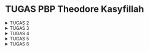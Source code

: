 # TUGAS PBP Theodore Kasyfillah

<details>
<summary>TUGAS 2</summary>

## Langkah-langkah Membuat Proyek Django dan Deployment ke Adaptablle

1. **Buat Repo di Local dan GitHub**
   * Buat repositori dengan nama proyek (contoh: `tedskinventory`) di GitHub.
   * Clone repo tersebut.

2. **Buka CMD di Repo Local**
   * Buka terminal (CMD) dan navigasikan ke direktori repo local.

3. **Inisialisasi Git**
   * Inisialisasi Git di dalam repo local dengan perintah: 
    ```shell
        git init
     ```
   * Verifikasi akun GitHub dengan perintah: 
     ```shell
     git config user.name "tedskiii"
     git config user.email "theodorekasyfillah06@gmail.com"
     ```

4. **Inisialisasi Virtual Environment**
   * Buat dan aktifkan virtual environment dengan perintah: 
     ```shell
     python -m venv env
     env\Scripts\activate
     ```

5. **Inisialisasi Django dan Install Requirements**
   * Install Django dan dependencies yang diperlukan (misalnya, Psycopg2-binary untuk PostgreSQL) dengan perintah:
     ```shell
     pip install -r requirements.txt
     ```

6. **Mulai Proyek Django**
   * Inisialisasi proyek Django dengan perintah:
     ```shell
     django-admin startproject tedskinventory
     ```

7. **Buat Aplikasi Django Main**
   * Buat aplikasi Main Django  dengan perintah: 
     ``` shell
     python manage.py startapp main
     ```

8. **Isi Aplikasi Main**
   * Buat folder `templates` di dalam aplikasi `main` dan tambahkan file HTML yang akan digunakan sebagai template aplikasi.
     ``` html
     <body>
     <h1>Selamat Datang Di Tedskinventory</h1>
     <h3>Website Inventaris Pakaian Local Pride Idaman Kamu</h3>
     {% for product in products %}
     <div class="card">
      <div class = "name">
        <h4>{{ product.name }}</h4>
      </div>
      <img src="{{ product.image_url }}" alt="{{ product.name }}" >
      <div class = "credit">
        <p>(Source: uniqlo.com)</p>
      </div>
      <h5>{{ product.price }}</h5>
      <p>{{ product.description }}</p>
      <p>Jumlah Stok: {{ product.amount }}</p>
     </div>
     {% endfor %}
     </body>
     ```

   * Konfigurasi `models.py` dengan atribut yang diperlukan (name, image, price, description, amount).
   
     ```python
     from django.db import models
     from django.contrib.auth.models import User
     class Product(models.Model):
        name = models.CharField(max_length=255)
        image = models.ImageField(upload_to='products/', null=True, blank=True)
        price = models.CharField(max_length=255)
        description = models.TextField()
        amount = models.IntegerField()
     ```

9. **Konfigurasi URLs**
   * Di dalam folder proyek, konfigurasi `urls.py` untuk melakukan routing dengan perintah: 
   
     ```python
     path('main/', include('main.urls'))
     ```

10. **Konfigurasi Views**
    * Di dalam aplikasi `main`, konfigurasi views di `views.py` dan isi dengan data yang diperlukan untuk dirender ke file `main.html`.
      ``` python
      from django.shortcuts import render
        # Create your views here.
        def show_main(request):
            products = [
                {
                    'name': 'T-Shirt Garis Lengan Pendek',
                    'image_url': 'https://image.uniqlo.com/UQ/ST3/AsianCommon/imagesgoods/437241/item/goods_69_437241.jpg?width=750', 
                    'price': 'Rp.199.000',
                    'description': 'T-Shirt dengan motif garis-garis dari bahan kualitas terbaik di Indonesia',
                    'amount': 25,
                },
                {
                    'name': 'Jaket Casual',
                    'image_url': 'https://image.uniqlo.com/UQ/ST3/AsianCommon/imagesgoods/459591/sub/goods_459591_sub14.jpg?width=750',
                    'price': 'Rp.249.000',
                    'description': 'Jaket casual dengan desain trendy dari bahan kualitas terbaik di Indonesia',
                    'amount': 10,
                },
                {
                    'name': 'Celana Jeans Slim Fit',
                    'image_url': 'https://image.uniqlo.com/UQ/ST3/AsianCommon/imagesgoods/459688/sub/goods_459688_sub14.jpg?width=750',
                    'price': 'Rp.299.000',
                    'description': 'Celana jeans dengan potongan slim fit dari bahan kualitas terbaik di Indonesia',
                    'amount': 15,
                },
            ]
        
            context = {
                'products': products
            }
        
            return render(request, "main.html", context)
      ```
     

11. **Routing Aplikasi Main**
    * Di dalam aplikasi `main`, konfigurasi file `urls.py` untuk menangani permintaan ke URL `main`.
      ``` python
        from django.urls import path
        from main.views import show_main
        
        app_name = 'main'
        
        urlpatterns = [
            path('', show_main, name='show_main'),
        ]
      ```

12. **Testing Local**
    * Jalankan proyek secara local dengan perintah: 
     ``` shell
     python manage.py runserver
     ``` 

13. **Push ke GitHub**
    * Push perubahan ke Git dengan perintah: 
      ```shell
      git add .
      git commit -m 
      git push origin master
      ```

14. **Deployment ke Adaptable**
    * Lakukan deployment ke Adaptable dengan memilih repo yang digunakan. Pastikan database dan server HTTP WSGI sudah terkonfigurasi.

15. **Selesaikan Deployment**
    * Lanjutkan langkah-langkah deployment yang diperlukan untuk menyelesaikan proses deployment ke Adaptablle.


## Bagan Penjelasan
Berikut adalah bagan penjelasan yang berisikan request client dan kaitan antara urls.py, views.py, models.py, dan berkas html.
![BAGAN_PENJELASAN](Bagan.png)

## Mengapa Menggunakan Virtual Environment?
Kita menggunakan virtual environment dalam pengembangan Django supaya workspace kita lebih terorganisir untuk masing masing proyek. Virtual Environment berperan juga supaya tidak terjadi masalah seperti tabrakan versi dan juga berguna untuk menjaga dependensi jadi lebih teratur . Sebenarnya kita bisa saja kita membuat Aplikasi tanpa virtual environment, tetapi disarankan untuk menggunakannya agar proyek-proyek kita lebih terorganisir.

## Penjelasan Mengenai MVC, MVT, dan MVVM
Berikut adalah penjelasan tentang MVC, MVT, dan MVVM:
* MVC (Model-View-Controller): MVC adalah konsep arsitektur aplikasi yang umum digunakan untuk mengimplementasikan UI, data, dan controller. konsep ini menekankan pemisahan antara logika bisnis aplikasi dan tampilan. Pemisahan ini memberikan pembagian kerja yang lebih baik dan pemeliharaan yang lebih baik.

* MVT (Model View Template): MVT adalah konsep arsitektur  aplikasi yang terdiri dari tiga komponen: Model, View, dan Template. Model menangani informasi , View menampilkan data, dan Template mendefinisikan tata letak halaman web. Meskipun mirip dengan MVC, MVT memiliki perbedaan dalam cara kerjanya.

* MVVM (Model-View-ViewModel): MVVM adalah konsep arsitektur  dalam aplikasi komputer yang memfasilitasi pemisahan pengembangan GUI dari pengembangan logika bisnis atau logika back-end (model) sehingga tampilan tidak bergantung pada platform model tertentu. ViewModel bertindak sebagai konverter nilai, yang bertanggung jawab untuk mengonversi objek data dari model sedemikian rupa sehingga dapat dengan mudah dikelola dan disajikan.

Perbedaan utama antara ketiganya adalah komponen yang digunakan dalam arsitektur tersebut. MVC memisahkan aplikasi menjadi Model, View, dan Controller, dengan komunikasi antara mereka melalui pengamatan dan pengontrolan. Di sisi lain, MVT, yang umumnya digunakan dalam kerangka kerja web Django, memiliki komponen Template tambahan yang mengatur tampilan halaman web. Sementara itu, MVVM memisahkan aplikasi menjadi Model, View, dan ViewModel, dengan ViewModel berperan sebagai perantara antara Model dan View, memungkinkan pemisahan yang lebih jelas antara tampilan dan logika aplikasi. Setiap konsep ini memiliki karakteristiknya sendiri dan digunakan sesuai kebutuhan proyek dan teknologi yang digunakan.

## Referensi Tugas 2:
* https://code.visualstudio.com/docs/python/tutorial-django
* https://stackoverflow.com/questions/62181396/django-does-the-virtual-environment-have-to-be-on-every-time-i-develop-my-djang
* https://developer.mozilla.org/en-US/docs/Glossary/MVC
* https://www.javatpoint.com/django-mvt
* https://learn.microsoft.com/en-us/dotnet/architecture/maui/mvvm
</details>

<details>
<summary>TUGAS 3</summary>

## Apa perbedaan antara form POST dan form GET dalam Django?
Dalam Django, form POST dan form GET mengacu pada dua metode HTTP yang berbeda yang digunakan dalam pengiriman data dari form.

Metode GET digunakan untuk meminta data dari server. Data yang dihasilkan dari form akan ditambahkan ke URL dalam bentuk query string. Namun, karena data tersebut ditampilkan di URL, metode GET sebaiknya tidak digunakan untuk mengirim data sensitif seperti password. Selain itu, karena keterbatasan panjang URL, metode GET mungkin tidak cocok untuk mengirim data yang besar 

Sebaliknya, metode POST digunakan untuk mengirim data ke server. Data yang dihasilkan dari form dikirim sebagai bagian dari body request, bukan sebagai bagian dari URL. Oleh karena itu, metode POST lebih aman dan dapat digunakan untuk mengirim data sensitif serta data yang besar. Dalam Django, data yang dikirim melalui metode POST biasanya diakses melalui atribut request.POST 

## Apa perbedaan utama antara XML, JSON, dan HTML dalam konteks pengiriman data?
XML, JSON, dan HTML adalah tiga format data yang berbeda yang sering digunakan dalam pengiriman data di web.
* HTML (HyperText Markup Language) adalah bahasa markup yang digunakan untuk membuat struktur dan tampilan halaman web. HTML bukan format yang ideal untuk pengiriman data antara aplikasi karena strukturnya yang kompleks dan berorientasi tampilan 
* XML (eXtensible Markup Language) adalah bahasa markup yang digunakan untuk menyimpan dan mengangkut data. XML mendukung struktur data yang kompleks dan dapat mendefinisikan skema sendiri. Namun, XML cenderung lebih rumit dibandingkan dengan JSON 
* JSON (JavaScript Object Notation) adalah format yang digunakan untuk menyimpan dan mengangkut data. JSON lebih ringan dan lebih mudah dibaca dan ditulis oleh manusia dibandingkan dengan XML. JSON juga mudah untuk di-parse dan di-generate oleh mesin. Oleh karena itu, JSON sering menjadi pilihan yang disukai untuk pertukaran data antara aplikasi web.

## Mengapa JSON sering digunakan dalam pertukaran data antara aplikasi web modern?
JSON sering digunakan dalam pertukaran data antara aplikasi web modern karena beberapa alasan:

* JSON memiliki sintaks yang lebih sederhana dan lebih ringan dibandingkan dengan format lain seperti XML. Hal ini membuatnya lebih efisien.
* JSON lebih mudah dibaca sehingga sangat membantu saat debugging
* Hampir semua bahasa pemrograman modern memiliki dukungan bawaan untuk parsing dan menghasilkan JSON.
* SON dapat di-parse dengan mudah oleh JavaScript, bahasa yang digunakan di mayoritas webapp.

## Jelaskan bagaimana cara kamu mengimplementasikan checklist di atas secara step-by-step (bukan hanya sekadar mengikuti tutorial).
Cara Saya Mengimplementasikan Checklist
## Langkah-langkah untuk Menambahkan Fitur ke Proyek Django

1. **Membuat Forms**
* Buat file `forms.py` di dalam aplikasi `main`.
* Tambahkan fields dari `forms` yang berasal dari class `Product` yang telah dideklarasikan di `models.py`.

     ``` python
     from django.forms import ModelForm
     from main.models import Produc
     class ProductForm(ModelForm):
     class Meta:
         model = Product
         fields = ["name", "price", "description", "amount"]
     ```

2. **Membuat Fungsi `create_product` di `views.py`**
* Buat fungsi baru di `views.py` dengan nama `create_product`.
     ``` python
     def create_product(request):
        form = ProductForm(request.POST or None)
        if form.is_valid() and request.method == "POST":
            form.save()
            return HttpResponseRedirect(reverse('main:show_main'))
        context = {'form': form}
        return render(request, "create_product.html", context)
     ```
    Fungsi ini akan merender tampilan dari form pada sebuah template HTML.

3. **Buat Template HTML untuk create_product**
* Buat file HTML sebagai template untuk form yang akan dirender oleh fungsi `create_product`.
     ``` html
     {% extends 'base.html' %} 
        {% block content %}
        <div class="card">
          <h1>Add New Product</h1>
          <form method="POST" enctype="multipart/form-data">
              {% csrf_token %}
              <div class="form-field">
                <label for="{{ form.name.id_for_label }}">Product Name:</label>
                {{ form.name }}
              </div>
              <div class="form-field">
                <label for="{{ form.price.id_for_label }}">Price:</label>
                {{ form.price }}
              </div>
              <div class="form-field">
                <label for="{{ form.description.id_for_label }}">Description:</label>
                {{ form.description }}
              </div>
              <div class="form-field">
                <label for="{{ form.amount.id_for_label }}">Stock Amount:</label>
                {{ form.amount }}
              </div>
              <div class="form-field">
                <input type="submit" value="Add Product" />
              </div>
          </form>
        </div>
     {% endblock %}
    ```

4. **Menambahkan Button pada `main.html`**
* Tambahkan tombol pada halaman `main.html` yang akan mengarahkan pengguna ke halaman yang berisi form untuk menambahkan produk.
     ```
     <a href="{% url 'main:create_product' %}">
          <button class="add-product-button">Add Item</button>
     </a>
     ```

5. **Menambahkan Fungsi Tampilan dalam Format XML dan JSON**
* Buat 4 fungsi baru: `show_xml`, `show_json`, `show_xml_by_id`, dan `show_json_by_id`.
     ```
     def show_xml(request):
        data = Product.objects.all()
        return HttpResponse(serializers.serialize("xml", data), content_type="application/xml")
        
     def show_json(request):
        data = Product.objects.all()
        return HttpResponse(serializers.serialize("json", data), content_type="application/json")
        
    def show_xml_by_id(request, id):
        data = Product.objects.filter(pk=id)
        return HttpResponse(serializers.serialize("xml", data), content_type="application/xml")
        
    def show_json_by_id(request, id):
        data = Product.objects.filter(pk=id)
        return HttpResponse(serializers.serialize("json", data), content_type="application/json")
     ```
    Fungsi ini akan mengambil data dari database menggunakan serializer dan mengubahnya menjadi format XML atau JSON.

8. **Routing**
* Tambahkan URL untuk masing-masing fungsi yang ingin Anda terapkan pada file `urls.py`.
     ```
     path('create-product', create_product, name='create_product'),
     path('xml/', show_xml, name='show_xml'), 
     path('json/', show_json, name='show_json'), 
     path('xml/<int:id>/', show_xml_by_id, name='show_xml_by_id'),
     path('json/<int:id>/', show_json_by_id, name='show_json_by_id'),
     ```

## Mengakses kelima URL di poin 2 menggunakan Postman, membuat screenshot dari hasil akses URL pada Postman, dan menambahkannya ke dalam README.md
### HASIL AKSES URL PADA POSTMAN
#### Postman HTML
![Hasil Screenshot POSTMAN HTML](PostmanHTML.png)

#### Postman XML
![Hasil Screenshot POSTMAN XML](PostmanXML.png)

#### Postman XML By ID
![Hasil Screenshot Postman XML By ID](PostmanXMLByID.png)

#### Postman JSON
![Hasil Screenshot Postman JSON](PostmanJSON.png)

#### Postman JSON By ID 
![Hasil Screenshot Postman JSON By ID](PostmanJSONByID.png)

## Referensi Tugas 3
* https://developer.mozilla.org/en-US/docs/Learn/Server-side/Django/Introduction
</details>

<details>
<summary>TUGAS 4</summary>

## Apa itu Django UserCreationForm, dan jelaskan apa kelebihan dan kekurangannya?
**Django UserCreationForm** adalah formulir yang disediakan oleh Django untuk membuat pengguna baru. Formulir ini memiliki tiga field: `username`, `password1`, dan `password2` (yang digunakan untuk konfirmasi password). Anda juga dapat menyesuaikan UserCreationForm untuk model pengguna khusus.
Kelebihan menggunakan UserCreationForm adalah:
- Django menyediakan formulir ini secara default, jadi Anda tidak perlu membuatnya dari awal.
- Formulir ini sudah mencakup validasi dasar, seperti memeriksa apakah password cocok.
Namun, ada juga beberapa kekurangan:
- Formulir ini mungkin tidak mencakup semua bidang yang Anda butuhkan untuk aplikasi Anda, jadi Anda mungkin perlu menyesuaikannya.
- Jika Anda memiliki model pengguna khusus dengan bidang tambahan, Anda harus membuat formulir khusus yang mewarisi dari UserCreationForm dan menambahkan bidang tambahan tersebut.

##  Apa perbedaan antara autentikasi dan otorisasi dalam konteks Django, dan mengapa keduanya penting?
Autentikasi dan otorisasi adalah dua konsep penting dalam Django dan pengembangan web pada umumnya. **Autentikasi** adalah proses verifikasi identitas pengguna. Dalam konteks Django, ini biasanya melibatkan memeriksa apakah kombinasi nama pengguna dan password yang diberikan oleh pengguna cocok dengan yang ada di database². 
Di sisi lain, **otorisasi** adalah proses penentuan apa yang dapat diakses dan dimodifikasi oleh pengguna yang telah terautentikasi. Dalam Django, ini bisa melibatkan memeriksa apakah pengguna memiliki izin tertentu atau apakah mereka adalah bagian dari grup tertentu².
Kedua konsep ini penting karena mereka membantu menjaga keamanan aplikasi web. Autentikasi memastikan bahwa hanya pengguna yang sah yang dapat mengakses aplikasi, sementara otorisasi memastikan bahwa pengguna hanya dapat mengakses sumber daya atau melakukan tindakan yang mereka izinkan.

## Apa itu cookies dalam konteks aplikasi web, dan bagaimana Django menggunakan cookies untuk mengelola data sesi pengguna?
**Cookies** adalah file teks kecil yang disimpan di browser web pengguna oleh situs web. Cookies digunakan untuk menyimpan informasi tentang sesi pengguna, seperti ID sesi atau preferensi lainnya. Dalam konteks Django, cookies dapat digunakan untuk mengelola data sesi pengguna.

## Apakah penggunaan cookies aman secara default dalam pengembangan web, atau apakah ada risiko potensial yang harus diwaspadai?
Penggunaan **Cookies**  pada dasarnya aman, tetapi ada beberapa risiko potensial yang harus diwaspadai. Cookies dapat menyimpan data dan ID pengguna, yang berarti bahwa jika seorang penyerang dapat mengakses cookies tersebut, mereka mungkin dapat mencuri identitas pengguna atau melakukan tindakan lain atas nama mereka Selain itu, karena cookies disimpan dalam bentuk teks, mereka mungkin rentan terhadap serangan seperti Cross-Site Scripting (XSS) atau Cross-Site Request Forgery (CSRF). Oleh karena itu, penting untuk selalu mengimplementasikan praktik keamanan terbaik saat bekerja dengan cookies.

##  Jelaskan bagaimana cara kamu mengimplementasikan checklist di atas secara step-by-step 
1. **Membuat Fungsi Register**
* Buat fungsi baru di `views.py` dengan nama `register`.
     ``` python
     def register(request):
        form = UserCreationForm()
        if request.method == "POST":
            form = UserCreationForm(request.POST)
            if form.is_valid():
                form.save()
                messages.success(request, 'Your account has been successfully created!')
                return redirect('main:login')
        context = {'form':form}
        return render(request, 'register.html', context)
     ```
     
* Render Fungsi tersebut pada sebuah file template html 
     ```html
     <div class="card">
        <h1>Register</h1>

     <form method="POST">
        {% csrf_token %}
         <div class="form-field">
           <label for="{{ form.username.id_for_label }}">Username:</label>
           {{ form.username }}
         </div>

         <div class="form-field">
           <label for="{{ form.password1.id_for_label }}">Password:</label>
           {{ form.password1 }}
         </div>

         <div class="form-field">
           <label for="{{ form.password2.id_for_label }}">Confirm Password:</label>
           {{ form.password2 }}
         </div>

         <div class="form-field">
           <input type="submit" name="submit" value="Register" class="btn login_btn">
         </div>
     </form>

     {% if messages %}
     <ul>
        {% for message in messages %}
        <li>{{ message }}</li>
        {% endfor %}
     </ul>
     {% endif %}

     Already have an account? <a href="{% url 'main:login' %}">Login Now</a>
     </div>
     </div>

     {% endblock content %}
     ```
     
2. **Membuat Fungsi Login**
* Buat fungsi baru di `views.py` dengan nama `login_user`.
     ``` python
     def login_user(request):
    if request.method == 'POST':
        username = request.POST.get('username')
        password = request.POST.get('password')
        user = authenticate(request, username=username, password=password)
        if user is not None:
            login(request, user)
            return redirect('main:show_main')
        else:
            messages.info(request, 'Sorry, incorrect username or password. Please try again.')
    context = {}
    return render(request, 'login.html', context)
     ```
     
* Render Fungsi tersebut pada sebuah file template html 
     ```html
     <div class="card">
        <h1>Login</h1>

      <form method="POST">
        {% csrf_token %}
        <div class="form-field">
          <label for="username">Username:</label>
          <input type="text" name="username" id="username"  class="form-control">
        </div>

        <div class="form-field">
          <label for="password">Password:</label>
          <input type="password" name="password" id="password" class="form-control">
        </div>

        <div class="form-field">
          <input type="submit" name="submit" value="Login" class="btn login_btn">
        </div>
      </form>

      {% if messages %}
      <ul>
        {% for message in messages %}
        <li>{{ message }}</li>
        {% endfor %}
      </ul>
      {% endif %}
  
     Don't have an account yet? <a href="{% url 'main:register' %}">Register Now</a>
     </div>

     {% endblock content %}
     ```

3. **Membuat Fungsi Logout**
* Buat fungsi baru di `views.py` dengan nama `logou_user`.
     ``` python
     def logout_user(request):
    logout(request)
    response = HttpResponseRedirect(reverse('main:login'))
    response.delete_cookie('last_login')
    return response
     ```
     
* Render Fungsi tersebut pada sebuah file template html 
     ```html
     <a href="{% url 'main:logout' %}">
      <button class="logout-button">Logout</button>
     </a>
     ```
     
4. **Menghubungkan product dengan user**
* Untuk menghubungkan model dengan user kita harus menambahkan model baru bernama user menggunakan foreign key

     ``` python
        user = models.ForeignKey(User, on_delete=models.CASCADE)
     ```
* Kemudian lakukan filter terhadap products pada `views.py` untuk memfilter product yang muncul pada aplikasi sesuai dengan user yang melakukan login
     ``` python
        products = Product.objects.filter(user=request.user)
     ```

5.  **Membuat dua akun pengguna dengan masing-masing tiga dummy data menggunakan model yang telah dibuat pada aplikasi sebelumnya untuk setiap akun di local.**
* Buat dua akun pengguna di page `register` yang telah dibuat.
* Buat tiga dummy data untuk masing-masing akun pengguna, Data akan tersimpan di database local.

6. **Menampilkan detail informasi pengguna yang sedang logged in seperti username dan menerapkan cookies seperti `last_login` pada halaman utama aplikasi.**
* Tambahkan sebuah fungsi untuk menambah cookie pada `login_user` ketika kondisi tidak none
     ```python
     response.set_cookie('last_login', str(datetime.datetime.now()))
     ```
* Tambahkan context baru di fungsi show main untuk melihat data `last_login` pada template `main.html`

     ```python
      'last_login': request.COOKIES['last_login'],
     ```

## Referensi Tugas 4
* https://www.javatpoint.com/django-usercreationform.
* https://docs.djangoproject.com/en/4.2/topics/auth/customizing/.
* https://diginews.id/apa-perbedaan-antara-otentikasi-dan-otorisasi/.
* https://docs.djangoproject.com/en/4.2/topics/auth/default/.
* https://www.pythontutorial.net/django-tutorial/django-cookies/.
* https://www.dewaweb.com/blog/cookies-panduan-lengkap/.
</details>

<details>
<summary>TUGAS 5</summary>

## Manfaat dari setiap element selector dan kapan waktu yang tepat untuk menggunakannya
Element selector dalam CSS digunakan untuk memilih elemen HTML berdasarkan nama tag-nya. Berikut adalah beberapa jenis selector dan manfaatnya:
* **Tag Selector**: Memilih elemen berdasarkan nama tag. Misalnya, `p { color: blue; }` akan mewarnai semua teks dalam elemen `<p>` menjadi biru.
* **Class Selector**: Memilih elemen berdasarkan nama class yang diberikan. Misalnya, `.pink { color: white; background: pink; }` akan menerapkan gaya tersebut ke semua elemen dengan class "pink".
* **ID Selector**: Digunakan untuk memilih elemen berdasarkan ID. ID bersifat unik dan hanya boleh digunakan oleh satu elemen saja.
* **Attribute Selector**: Memilih elemen berdasarkan atribut. Misalnya, `input[type=text] { color: cyan; }` akan menerapkan gaya tersebut ke semua elemen `<input>` dengan atribut type 'text'.
* **Universal Selector**: Digunakan untuk memilih semua elemen pada jangkauan (scope) tertentu.

## HTML5 Tag yang saya ketahui
HTML5 menambahkan sejumlah tag baru untuk memperkaya konten web, termasuk:
* `<article>`: Mendefinisikan konten independen seperti postingan blog atau artikel berita.
* `<aside>`: Mendefinisikan konten sampingan seperti sidebar.
* `<details>`: Mendefinisikan detail tambahan yang dapat ditampilkan atau disembunyikan oleh pengguna.
* `<figure>` dan `<figcaption>`: Digunakan untuk mengelompokkan konten media (seperti gambar, diagram) dengan caption.
* `<section>`: Mendefinisikan bagian dalam dokumen, seperti bab, tab, atau setiap bagian yang dapat diberi judul.

## Perbedaan antara margin dan padding
Margin dan padding adalah dua properti CSS yang mengatur ruang di sekitar elemen. Margin adalah ruang di luar batas elemen, sedangkan padding adalah ruang di dalam batas elemen

## Perbedaan antara framework CSS Tailwind dan Bootstrap
Bootstrap adalah framework CSS yang menyediakan komponen siap pakai, sedangkan Tailwind CSS menggunakan pendekatan "utility-first" yang memungkinkan kita membangun desain yang sangat kustom sesuai kebutuhan. Bootstrap cocok untuk proyek dengan desain tradisional yang membutuhkan kerangka kerja yang stabil dan mudah digunakan. Sementara itu, Tailwind memberikan kebebasan kreatif yang lebih besar dan memungkinkan penggunaan class yang sangat spesifik. Jadi, pilihan antara keduanya tergantung pada kebutuhan proyek, preferensi desain, dan tingkat fleksibilitas yang diinginkan.

## Cara mengimplementasikan checklist di atas secara step-by-step
Saya mengimplementasikan checklist menggunakan CSS dengan pendekatan Internal Style Sheet yaitu dengan menambahkan tag style pada masing masing file html.
Contoh Desain Page dengan internal style sheet
```css
<style>
  body, h1, h2, h3, h4, h5 {
    font-family: 'Montserrat', sans-serif;
  }

  body {
    margin: 0;
    display: flex;
    flex-direction: column;
    align-items: center;
    background-color: #242526;
    color: #f0f0f0;
  }

  header {
    background-color: #5ABCFF;
    color: #242526;
    text-align: center;
    padding: 10px;
    margin: 0;
    width: 100%;
    top: 0;
    left: 0;
  }

  header h1 {
    font-size: 36px;
    margin: 0;
  }

  header h3 {
    font-size: 24px;
    margin: 0;
  }

  .header-text {
    padding: 20px;
    margin-bottom: 20px;
  }

  .navbar {
    color: #f0f0f0;
    padding: 10px;
  }

  .navbar h2 {
    font-size: 24px;
    margin: 0;
  }

  h1 {
    font-size: 36px;
    margin-bottom: 20px;
  }

  h3 {
    font-size: 24px;
    margin-bottom: 15px;
  }

  h4 {
    font-size: 20px;
    margin-bottom: 10px;
  }

  h5 {
    font-size: 16px;
  }

  .container {
    display: flex;
    flex-wrap: wrap;
    justify-content: left;
    margin: 0 -10px;
  }

  .card {
    width: 300px;
    margin: 20px;
    border-radius: 10px;
    padding: 20px;
    text-align: justify;
    background-color: #444;
    color: #f0f0f0;
  }

  .image-container {
    width: 100%;
    height: 200px;
    overflow: hidden;
    margin-bottom: 10px;
  }

  .image-container img {
    width: 100%;
    height: 100%;
    object-fit: cover;
  }

  .name {
    font-size: 24px;
    text-align: center;
    margin-bottom: 10px;
  }

  .add-product-button,
  .logout-button {
    background-color: #0056b3;
    color: #f0f0f0;
    font-weight: bold;
    border: none;
    padding: 10px 20px;
    cursor: pointer;
    margin: 20px 10px;
    border-radius: 5px;
  }

  .add-product-button:hover,
  .logout-button:hover {
    background-color: #004090;
  }

  footer {
    background-color: #303846;
    color: #f0f0f0;
    text-align: left;
    padding: 10px 20px;
    width: 100%;
    bottom: 0;
    left: 0;
  }

  footer p {
    margin: 20px;
  }

  footer h3 {
    margin: 10px;
  }

  footer h2 {
    text-align: right;
    margin: 20px;
  }

  .amount-container {
    display: flex;
    align-items: center;
  }

  .amount-container .add-amount-button,
  .amount-container .subtract-amount-button {
    margin: 0 5px;
    background-color: #0056b3;
    color: #f0f0f0;
    font-weight: bold;
    border: none;
    padding: 10px 20px;
    cursor: pointer;
    border-radius: 100%;
    font-size: 20px;
    width: 30px;
    height: 30px;
    display: flex;
    justify-content: center;
    align-items: center;
    text-align: center;
  }

  .amount-container .amount {
    margin: 0 10px;
  }
</style>
```


## Referensi Tugas 5
* https://www.petanikode.com/css-selektor/.
* https://www.w3schools.com/TAGs/.
* https://www.malasngoding.com/belajar-css-margin-dan-padding-pada-css/.
* https://revou.co/kosakata/tailwind.
* https://askanydifference.com/id/difference-between-bootstrap-and-tailwind/.
</details>

<details>
<summary>TUGAS 6</summary>

## Perbedaan antara asynchronous programming dengan synchronous programming:
Asynchronous programming adalah cara berbeda dalam menulis program yang tidak harus menunggu tugas tertentu selesai sebelum melanjutkan yang lain. Ini berarti beberapa tugas dapat berjalan bersamaan. Di sisi lain, synchronous programming adalah pendekatan tradisional di mana tugas-tugas dieksekusi satu per satu sesuai dengan urutan dan prioritasnya. Kelemahan utamanya adalah jika ada tugas yang memakan waktu, maka yang lain harus menunggu.

## Event-Driven Programming:
Event-Driven Programming adalah cara berpikir dalam menulis program di mana alur program bergantung pada peristiwa atau kejadian tertentu. Peristiwa ini bisa berasal dari pengguna (seperti mengklik tombol), pesan dari program lain, atau tindakan lainnya. Contohnya dalam JavaScript dan AJAX, ketika pengguna melakukan sesuatu (seperti mengklik tombol), program akan merespons dengan melakukan tindakan tertentu.

## Asynchronous Programming dalam AJAX:
AJAX adalah teknik dalam pengembangan aplikasi web yang memungkinkan komunikasi antara browser dan server terjadi secara asynchronous. Ini berarti permintaan data ke server dapat diproses di latar belakang tanpa harus mereload seluruh halaman web. Dengan demikian, pengguna akan melihat perubahan pada halaman web tanpa harus menunggu lama.

## Fetch API vs jQuery dalam AJAX:
Fetch API dan jQuery AJAX adalah dua cara berbeda untuk melakukan permintaan HTTP dalam JavaScript. Fetch API mengembalikan objek Promise dan secara default tidak mengirim atau menerima cookie dari server. Di sisi lain, jQuery AJAX adalah library yang mempermudah penggunaan AJAX dalam browser. Namun, Fetch API lebih modern dan banyak digunakan dalam aplikasi web terkini.

## Penjelasan Step By Step:
1. Mengambil Data Produk dengan AJAX GET
Untuk ini, kita menggunakan AJAX GET untuk mengambil data produk dari server. Kode JavaScript yang telah dibuat, getProducts, melakukan ini dengan mengambil data dalam format JSON dari server.
get_product_json di views.py
```python
def get_product_json(request):
    product_item =  Product.objects.filter(user=request.user)
    return HttpResponse(serializers.serialize('json', product_item))
``` 
getProducts di scripts main.html
```javascript
async function getProducts() {
        return fetch("{% url 'main:get_product_json' %}").then((res) => res.json());
    }
```

2. Menampilkan Data Produk di Halaman
Kita menggunakan fungsi refreshProducts untuk menampilkan produk yang telah diambil dari server. Ini memungkinkan kita untuk melihat daftar produk tanpa harus memuat ulang seluruh halaman. Ini akan berguna ketika kita ingin menambah atau memperbarui produk.
``` javascript
async function refreshProducts() {
        const products = await getProducts();
        const productContainer = document.getElementById("product_container");
        productContainer.innerHTML = "";

        products.forEach((product) => {
            const productCard = document.createElement("div");
            productCard.classList.add("col-md-4", "mb-4");

            productCard.innerHTML = `
                <div class="card">
                    <div class="card-body">
                        <h4 class="card-title">${product.fields.name}</h4>
                        <h5 class="card-text">Rp.${product.fields.price}</h5>
                        <p class="card-text">${product.fields.description}</p>
                        <div class="d-flex align-items-center">
                            <p class="mb-0">Jumlah Stok:</p>
                            <p class="mb-0 mx-2">${product.fields.amount}</p>
                        </div>
                    </div>
                    </div>
                </div>
            `;

            productContainer.appendChild(productCard);
        });
    }
```
3. Menambah Produk Baru dengan AJAX POST
Selanjutnya, kita ingin menambahkan produk baru ke dalam aplikasi kita. Ini dilakukan melalui modal yang muncul ketika kita mengklik tombol "Add Product by AJAX. Kode JavaScript, seperti addProduct, digunakan untuk mengambil data dari formulir modal dan mengirimkannya ke server menggunakan AJAX POST. Setelah produk berhasil ditambahkan, tampilan produk diperbarui secara asinkron.

``` javascript
function addProduct() {
        fetch("{% url 'main:add_product_ajax' %}", {
            method: "POST",
            body: new FormData(document.querySelector('#form'))
        }).then(refreshProducts);

        document.getElementById("form").reset();
        return false;
    }

    document.getElementById("button_add").onclick = addProduct;

    refreshProducts();
```

4. Melakukan Collect Static
Kita dapat melakukan collect static dengan melakukan command python manage.py collectstatics dan akan mengeluarkan luaran berikut
`125 static files copied to 'C:\Users\Lenovo\OneDrive - UNIVERSITAS INDONESIA\Documents\KULIAH\AKADEMIS\SEMESTER 3\PBP\TUGAS\TUGAS 2\static'.`

Referensi Tugas 6:
* https://binus.ac.id/malang/2022/05/asynchronous-vs-synchronous-programming/
* https://www.hostinger.co.id/tutorial/apa-itu-ajax
* https://medium.com/javascript-indonesia-community/berbagai-teknik-dan-cara-melakukan-fetch-api-menggunakan-javascript-yang-harus-kamu-ketahui-5a94f361643a

</details>

